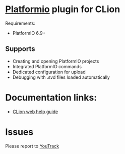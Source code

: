 [Platformio](https://platformio.org/) plugin for CLion
=====

Requirements:
 * PlatformIO 6.9+

Supports
---
 * Creating and opening PlatformIO projects</li>
 * Integrated PlatformIO commands</li>
 * Dedicated configuration for upload</li>
 * Debugging with .svd files loaded automatically</li>
 
Documentation links:
===
 * [CLion web help guide](https://www.jetbrains.com/help/clion/platformio.html)
<!-- todo enable when updated
<p><a href="https://docs.platformio.org/en/latest/integration/ide/clion.html">PlatformIO CLion guide</a></p>
-->

Issues
===
Please report to [YouTrack](https://youtrack.jetbrains.com/newIssue?project=CPP&c=Subsystem%20Embedded&c=tag%20platformio)